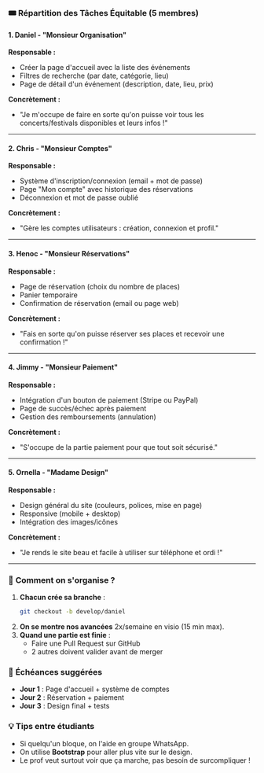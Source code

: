### 🎟 **Répartition des Tâches Équitable** (5 membres)

#### **1. Daniel - "Monsieur Organisation"**  
**Responsable :**  
- Créer la page d'accueil avec la liste des événements  
- Filtres de recherche (par date, catégorie, lieu)  
- Page de détail d'un événement (description, date, lieu, prix)  

**Concrètement :**  
- "Je m'occupe de faire en sorte qu'on puisse voir tous les concerts/festivals disponibles et leurs infos !"  

---

#### **2. Chris - "Monsieur Comptes"**  
**Responsable :**  
- Système d'inscription/connexion (email + mot de passe)  
- Page "Mon compte" avec historique des réservations  
- Déconnexion et mot de passe oublié  

**Concrètement :**  
- "Gère les comptes utilisateurs : création, connexion et profil."  

---

#### **3. Henoc - "Monsieur Réservations"**  
**Responsable :**  
- Page de réservation (choix du nombre de places)  
- Panier temporaire  
- Confirmation de réservation (email ou page web)  

**Concrètement :**  
- "Fais en sorte qu'on puisse réserver ses places et recevoir une confirmation !"  

---

#### **4. Jimmy - "Monsieur Paiement"**  
**Responsable :**  
- Intégration d'un bouton de paiement (Stripe ou PayPal)  
- Page de succès/échec après paiement  
- Gestion des remboursements (annulation)  

**Concrètement :**  
- "S'occupe de la partie paiement pour que tout soit sécurisé."  

---

#### **5. Ornella - "Madame Design"**  
**Responsable :**  
- Design général du site (couleurs, polices, mise en page)  
- Responsive (mobile + desktop)  
- Intégration des images/icônes  

**Concrètement :**  
- "Je rends le site beau et facile à utiliser sur téléphone et ordi !"  

---

### 🔄 **Comment on s'organise ?**  
1. **Chacun crée sa branche** :  
   ```bash
   git checkout -b develop/daniel
   ```  
2. **On se montre nos avancées** 2x/semaine en visio (15 min max).  
3. **Quand une partie est finie** :  
   - Faire une Pull Request sur GitHub  
   - 2 autres doivent valider avant de merger  

### 📅 **Échéances suggérées**  
- **Jour 1** : Page d'accueil + système de comptes  
- **Jour 2** : Réservation + paiement  
- **Jour 3** : Design final + tests  

### 💡 **Tips entre étudiants**  
- Si quelqu'un bloque, on l'aide en groupe WhatsApp.  
- On utilise **Bootstrap** pour aller plus vite sur le design.  
- Le prof veut surtout voir que ça marche, pas besoin de surcompliquer !  